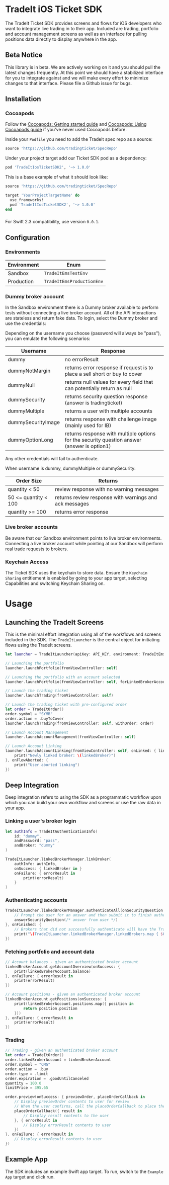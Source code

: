# TradeIt iOS Ticket SDK 

The TradeIt Ticket SDK provides screens and flows for iOS developers who want to integrate live trading in to their app. Included are trading, portfolio and account management screens as well as an interface for pulling positions data directly to display anywhere in the app.

## Beta Notice

This library is in beta. We are actively working on it and you should pull the latest changes frequently. At this point we should have a stabilized interface for you to integrate against and we will make every effort to minimize changes to that interface. Please file a Github issue for bugs.

## Installation

### Cocoapods
Follow the [Cocoapods: Getting started guide](https://guides.cocoapods.org/using/getting-started.html) and [Cocoapods: Using Cocoapods guide](https://guides.cocoapods.org/using/using-cocoapods.html) if you've never used Cocoapods before.

Inside your `Podfile` you need to add the TradeIt spec repo as a source:

```ruby
source 'https://github.com/tradingticket/SpecRepo'
```

Under your project target add our Ticket SDK pod as a dependency:

```ruby
pod 'TradeItIosTicketSDK2', '~> 1.0.0'
```

This is a base example of what it should look like:

```ruby
source 'https://github.com/tradingticket/SpecRepo'

target 'YourProjectTargetName' do
  use_frameworks!
  pod 'TradeItIosTicketSDK2', '~> 1.0.0'
end
```

###
For Swift 2.3 compatibility, use version `0.0.1`.

## Configuration

### Environments

| Environment   | Enum                       |
| ------------- | ----------                 |
| Sandbox       | `TradeItEmsTestEnv`       |
| Production    | `TradeItEmsProductionEnv` |

### Dummy broker account

In the Sandbox environment there is a Dummy broker available to perform tests without connecting a live broker account. All of the API interactions are stateless and return fake data. To login, select the Dummy broker and use the credentials:

Depending on the username you choose (password will always be "pass"), you can emulate the following scenarios:

| Username           | Response                                                                                    |
| -------------      | ----------                                                                                  |
| dummy              | no errorResult                                                                              |
| dummyNotMargin     | returns error response if request is to place a sell short or buy to cover                  |
| dummyNull          | returns null values for every field that can potentially return as null                     |
| dummySecurity      | returns security question response (answer is tradingticket)                                |
| dummyMultiple      | returns a user with multiple accounts                                                       |
| dummySecurityImage | returns response with challenge image (mainly used for IB)                                  |
| dummyOptionLong    | returns response with multiple options for the security question answer (answer is option1) |

Any other credentials will fail to authenticate.

When username is dummy, dummyMultiple or dummySecurity:

| Order Size           | Returns                                                |
| -------------        | -------------                                          |
| quantity < 50        | review response with no warning messages               |
| 50 <= quantity < 100 | returns review response with warnings and ack messages |
| quantity >= 100      | returns error response                                 |

### Live broker accounts

Be aware that our Sandbox environment points to live broker environments. Connecting a live broker account while pointing at our Sandbox will perform real trade requests to brokers.

### Keychain Access

The Ticket SDK uses the keychain to store data. Ensure the `Keychain Sharing` entitlement is enabled by going to your app target, selecting Capabilities and switching Keychain Sharing on.

# Usage

## Launching the TradeIt Screens

This is the minimal effort integration using all of the workflows and screens included in the SDK. The `TradeItLauncher` is the central object for initiating flows using the TradeIt screens. 

```swift
let launcher = TradeItLauncher(apiKey: API_KEY, environment: TradeItEmsTestEnv)

// Launching the portfolio
launcher.launchPortfolio(fromViewController: self)

// Launching the portfolio with an account selected
launcher.launchPortfolio(fromViewController: self, forLinkedBrokerAccount: linkedBrokerAccount)

// Launch the trading ticket
launcher.launchTrading(fromViewController: self)

// Launch the trading ticket with pre-configured order
let order = TradeItOrder()
order.symbol = "SYMB"
order.action = .buyToCover
launcher.launchTrading(fromViewController: self, withOrder: order)

// Launch Account Management
launcher.launchAccountManagement(fromViewController: self)

// Launch Account Linking
launcher.launchAccountLinking(fromViewController: self, onLinked: { linkedBroker in
    print("Newly linked broker: \(linkedBroker)")
}, onFlowAborted: {
    print("User aborted linking")
})

```

## Deep Integration

Deep integration refers to using the SDK as a programmatic workflow upon which you can build your own workflow and screens or use the raw data in your app.

### Linking a user's broker login

```swift
let authInfo = TradeItAuthenticationInfo(
    id: "dummy",
    andPassword: "pass",
    andBroker: "dummy"
)

TradeItLauncher.linkedBrokerManager.linkBroker(
    authInfo: authInfo,
    onSuccess: { linkedBroker in }
    onFailure: { errorResult in
        print(errorResult)
    }
)
```

### Authenticating accounts

```swift
TradeItLauncher.linkedBrokerManager.authenticateAll(onSecurityQuestion: { securityQuestion, answerSecurityQuestion in
    // Prompt the user for an answer and then submit it to finish authenticating
    answerSecurityQuestion(/* answer from user */)
}, onFinished: {
    // Brokers that did not successfully authenticate will have the TradeItErrorResult error property set: linkedBroker.error?
    print("\(TradeItLauncher.linkedBrokerManager.linkedBrokers.map { $0.error == nil }.count) brokers authenticated.")
})
```

### Fetching portfolio and account data

```swift
// Account balances - given an authenticated broker account
linkedBrokerAccount.getAccountOverview(onSuccess: {
    print(linkedBrokerAccount.balance)
}, onFailure: { errorResult in
    print(errorResult)
})

// Account positions - given an authenticated broker account
linkedBrokerAccount.getPositions(onSuccess: {
    print(linkedBrokerAccount.positions.map({ position in
        return position.position
    }))
}, onFailure: { errorResult in
    print(errorResult)
})
```

### Trading

```swift
// Trading - given an authenticated broker account
let order = TradeItOrder()
order.linkedBrokerAccount = linkedBrokerAccount
order.symbol = "CMG"
order.action = .buy
order.type = .limit
order.expiration = .goodUntilCanceled
quantity = 100.0
limitPrice = 395.65

order.preview(onSuccess: { previewOrder, placeOrderCallback in
    // Display previewOrder contents to user for review
    // When the user confirms, call the placeOrderCallback to place the trade
    placeOrderCallback({ result in
        // Display result contents to the user
    }, { errorResult in
        // Display errorResult contents to user
    })
}, onFailure: { errorResult in
    // Display errorResult contents to user
})
```

## Example App

The SDK includes an example Swift app target. To run, switch to the `Example App` target and click run.
